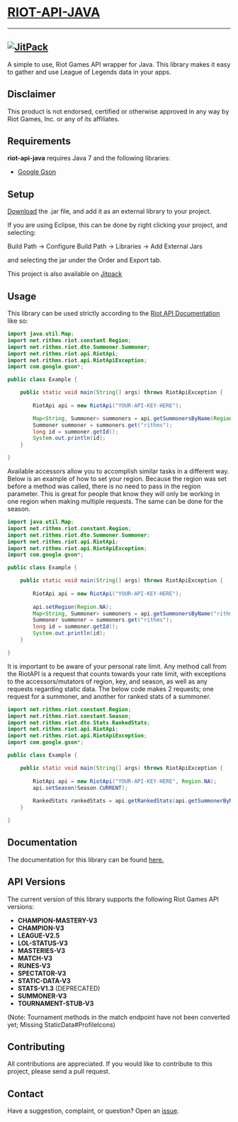 # [RIOT-API-JAVA](http://taycaldwell.com/riot-api-java/)
----------
[![JitPack](https://img.shields.io/github/tag/rithms/riot-api-java.svg?label=maven)](https://jitpack.io/#rithms/riot-api-java/v3.9.0)
----------

A simple to use, Riot Games API wrapper for Java.
This library makes it easy to gather and use League of Legends data in your apps.

## Disclaimer
This product is not endorsed, certified or otherwise approved in any way by Riot Games, Inc. or any of its affiliates.

## Requirements

**riot-api-java** requires Java 7 and the following libraries:
- [Google Gson](https://code.google.com/p/google-gson/)

## Setup

[Download](https://github.com/taycaldwell/riot-api-java/releases) the .jar file, and add it as an external library to your project.

If you are using Eclipse, this can be done by right clicking your project, and selecting:

Build Path -> Configure Build Path -> Libraries -> Add External Jars

and selecting the jar under the Order and Export tab.


This project is also available on [Jitpack](https://jitpack.io/#rithms/riot-api-java/v3.9.0)

## Usage

This library can be used strictly according to the [Riot API Documentation](https://developer.riotgames.com/api/methods) like so:

```java
import java.util.Map;
import net.rithms.riot.constant.Region;
import net.rithms.riot.dto.Summoner.Summoner;
import net.rithms.riot.api.RiotApi;
import net.rithms.riot.api.RiotApiException;
import com.google.gson*;

public class Example {

	public static void main(String[] args) throws RiotApiException {
		
		RiotApi api = new RiotApi("YOUR-API-KEY-HERE");

		Map<String, Summoner> summoners = api.getSummonersByName(Region.NA, "rithms, tryndamere");
		Summoner summoner = summoners.get("rithms");
		long id = summoner.getId();
		System.out.println(id);
	}

}

```


Available accessors allow you to accomplish similar tasks in a different way.
Below is an example of how to set your region. Because the region was set before a method was called, there is no need to pass in the region parameter. This is great for people that know they will only be working in one region when making multiple requests. The same can be done for the season.


```java
import java.util.Map;
import net.rithms.riot.constant.Region;
import net.rithms.riot.dto.Summoner.Summoner;
import net.rithms.riot.api.RiotApi;
import net.rithms.riot.api.RiotApiException;
import com.google.gson*;

public class Example {

	public static void main(String[] args) throws RiotApiException {
		
		RiotApi api = new RiotApi("YOUR-API-KEY-HERE");
		
		api.setRegion(Region.NA);
		Map<String, Summoner> summoners = api.getSummonersByName("rithms, tryndamere");
		Summoner summoner = summoners.get("rithms");
		long id = summoner.getId();
		System.out.println(id);
	}

}

```


It is important to be aware of your personal rate limit. Any method call from the RiotAPI is a request that counts towards your rate limit, with exceptions to the accessors/mutators of region, key, and season, as well as any requests regarding static data. The below code makes 2 requests; one request for a summoner, and another for ranked stats of a summoner.



```java
import net.rithms.riot.constant.Region;
import net.rithms.riot.constant.Season;
import net.rithms.riot.dto.Stats.RankedStats;
import net.rithms.riot.api.RiotApi;
import net.rithms.riot.api.RiotApiException;
import com.google.gson*;

public class Example {

	public static void main(String[] args) throws RiotApiException {
		
		RiotApi api = new RiotApi("YOUR-API-KEY-HERE", Region.NA);
		api.setSeason(Season.CURRENT);
		
		RankedStats rankedStats = api.getRankedStats(api.getSummonerByName("rithms").getId());
	}

}

```

## Documentation
The documentation for this library can be found [here.](http://taycaldwell.com/riot-api-java/doc/)

## API Versions
The current version of this library supports the following Riot Games API versions:
- **CHAMPION-MASTERY-V3**
- **CHAMPION-V3**
- **LEAGUE-V2.5**
- **LOL-STATUS-V3**
- **MASTERIES-V3**
- **MATCH-V3**
- **RUNES-V3**
- **SPECTATOR-V3**
- **STATIC-DATA-V3**
- **STATS-V1.3** (DEPRECATED)
- **SUMMONER-V3**
- **TOURNAMENT-STUB-V3**

(Note: Tournament methods in the match endpoint have not been converted yet; Missing StaticData#ProfileIcons)

## Contributing
All contributions are appreciated.
If you would like to contribute to this project, please send a pull request.

## Contact
Have a suggestion, complaint, or question? Open an [issue](https://github.com/taycaldwell/riot-api-java/issues).
